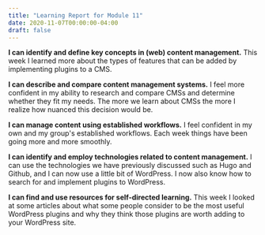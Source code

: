 ```yaml
---
title: "Learning Report for Module 11"
date: 2020-11-07T00:00:00-04:00
draft: false
---
```


**I can identify and define key concepts in (web) content management.** This week I learned more about the types of features that can be added by implementing plugins to a CMS.

**I can describe and compare content management systems.** I feel more confident in my ability to research and compare CMSs and determine whether they fit my needs. The more we learn about CMSs the more I realize how nuanced this decision would be.

**I can manage content using established workflows.** I feel confident in my own and my group's established workflows. Each week things have been going more and more smoothly.

**I can identify and employ technologies related to content management.** I can use the technologies we have previously discussed such as Hugo and Github, and I can now use a little bit of WordPress. I now also know how to search for and implement plugins to WordPress.

**I can find and use resources for self-directed learning.**  This week I looked at some articles about what some people consider to be the most useful WordPress plugins and why they think those plugins are worth adding to your WordPress site.
